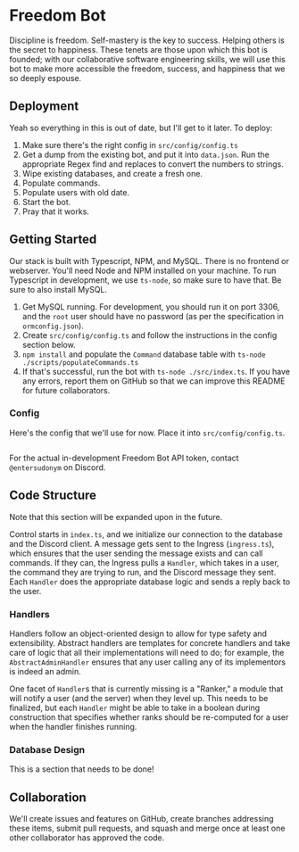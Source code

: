 # Freedom Bot

Discipline is freedom. Self-mastery is the key to success. Helping others is the secret to happiness. These tenets are those upon which this bot is founded; with our collaborative software engineering skills, we will use this bot to make more accessible the freedom, success, and happiness that we so deeply espouse.

## Deployment

Yeah so everything in this is out of date, but I'll get to it later. To deploy:

1. Make sure there's the right config in `src/config/config.ts`
2. Get a dump from the existing bot, and put it into `data.json`. Run the appropriate Regex find and replaces to convert the numbers to strings.
3. Wipe existing databases, and create a fresh one.
4. Populate commands.
5. Populate users with old date.
6. Start the bot.
7. Pray that it works.

## Getting Started

Our stack is built with Typescript, NPM, and MySQL. There is no frontend or webserver. You'll need Node and NPM installed on your machine. To run Typescript in development, we use `ts-node`, so make sure to have that. Be sure to also install MySQL.

1. Get MySQL running. For development, you should run it on port 3306, and the `root` user should have no password (as per the specification in `ormconfig.json`).
2. Create `src/config/config.ts` and follow the instructions in the config section below.
3. `npm install` and populate the `Command` database table with `ts-node ./scripts/populateCommands.ts`
4. If that's successful, run the bot with `ts-node ./src/index.ts`. If you have any errors, report them on GitHub so that we can improve this README for future collaborators.

### Config

Here's the config that we'll use for now. Place it into `src/config/config.ts`.

```

```

For the actual in-development Freedom Bot API token, contact `@entersudonym` on Discord.

## Code Structure

Note that this section will be expanded upon in the future.

Control starts in `index.ts`, and we initialize our connection to the database and the Discord client. A message gets sent to the Ingress (`ingress.ts`), which ensures that the user sending the message exists and can call commands. If they can, the Ingress pulls a `Handler`, which takes in a user, the command they are trying to run, and the Discord message they sent. Each `Handler` does the appropriate database logic and sends a reply back to the user.

### Handlers

Handlers follow an object-oriented design to allow for type safety and extensibility. Abstract handlers are templates for concrete handlers and take care of logic that all their implementations will need to do; for example, the `AbstractAdminHandler` ensures that any user calling any of its implementors is indeed an admin.

One facet of `Handler`s that is currently missing is a "Ranker," a module that will notify a user (and the server) when they level up. This needs to be finalized, but each `Handler` might be able to take in a boolean during construction that specifies whether ranks should be re-computed for a user when the handler finishes running.

### Database Design

This is a section that needs to be done!

## Collaboration

We'll create issues and features on GitHub, create branches addressing these items, submit pull requests, and squash and merge once at least one other collaborator has approved the code.
